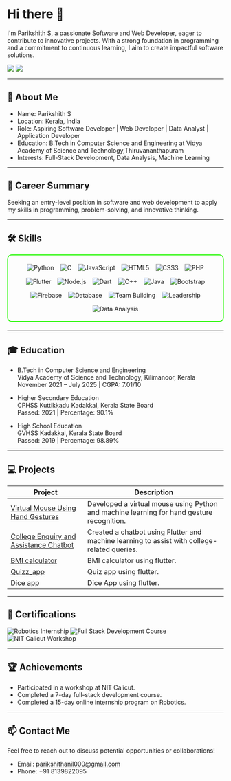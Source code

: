 # Hi there 👋

I'm Parikshith S, a passionate Software and Web Developer, eager to contribute to innovative projects. With a strong foundation in programming and a commitment to continuous learning, I aim to create impactful software solutions.

<a href="https://linkedin.com/in/Parikshith Anil"><img src="https://img.shields.io/badge/-LinkedIn-0072b1?&style=for-the-badge&logo=linkedin&logoColor=white" /></a>
<a href="mailto:parikshithanil000@gmail.com"><img src="https://img.shields.io/badge/-Gmail-D14836?&style=for-the-badge&logo=gmail&logoColor=white" /></a>

---

## 🚀 About Me

- Name: Parikshith S
- Location: Kerala, India
- Role: Aspiring Software Developer | Web Developer | Data Analyst | Application Developer
- Education: B.Tech in Computer Science and Engineering at Vidya Academy of Science and Technology,Thiruvananthapuram
- Interests: Full-Stack Development, Data Analysis, Machine Learning

---

## 💼 Career Summary

Seeking an entry-level position in software and web development to apply my skills in programming, problem-solving, and innovative thinking.

---

## 🛠️ Skills

<div style="border: 2px solid #22F700; border-radius: 10px; padding: 20px; margin-bottom: 20px;">
  <div align="center" style="display: flex; flex-wrap: wrap; justify-content: center; gap: 15px;">
    <img src="https://img.shields.io/badge/Python-3776AB?style=for-the-badge&logo=python&color=000000" alt="Python" />
    <img src="https://img.shields.io/badge/C-00599C?style=for-the-badge&logo=c&color=000000" alt="C" />
    <img src="https://img.shields.io/badge/JavaScript-F7DF1E?style=for-the-badge&logo=javascript&color=000000" alt="JavaScript" />
    <img src="https://img.shields.io/badge/HTML5-E34F26?style=for-the-badge&logo=html5&color=000000" alt="HTML5" />
    <img src="https://img.shields.io/badge/CSS3-1572B6?style=for-the-badge&logo=css3&color=000000" alt="CSS3" />
    <img src="https://img.shields.io/badge/PHP-777BB4?style=for-the-badge&logo=php&color=000000" alt="PHP" />
    <img src="https://img.shields.io/badge/Flutter-02569B?style=for-the-badge&logo=flutter&color=000000" alt="Flutter" />
    <img src="https://img.shields.io/badge/Node.js-339933?style=for-the-badge&logo=node.js&color=000000" alt="Node.js" />
    <img src="https://img.shields.io/badge/Dart-0175C2?style=for-the-badge&logo=dart&color=000000" alt="Dart" />
    <img src="https://img.shields.io/badge/C++-00599C?style=for-the-badge&logo=c%2B%2B&color=000000" alt="C++" />
    <img src="https://img.shields.io/badge/Java-007396?style=for-the-badge&logo=java&color=000000" alt="Java" />
    <img src="https://img.shields.io/badge/Bootstrap-7952B3?style=for-the-badge&logo=bootstrap&color=000000" alt="Bootstrap" />
    <img src="https://img.shields.io/badge/Firebase-FFCA28?style=for-the-badge&logo=firebase&color=000000" alt="Firebase" />
    <img src="https://img.shields.io/badge/Database-4DB33D?style=for-the-badge&color=000000" alt="Database" />
    <img src="https://img.shields.io/badge/Team_Building-FFD700?style=for-the-badge&color=000000" alt="Team Building" />
    <img src="https://img.shields.io/badge/Leadership-FF4500?style=for-the-badge&color=000000" alt="Leadership" />
    <img src="https://img.shields.io/badge/Data_Analysis-1D3557?style=for-the-badge&color=000000" alt="Data Analysis" />
  </div>
</div>

---

## 🎓 Education

- B.Tech in Computer Science and Engineering  
  Vidya Academy of Science and Technology, Kilimanoor, Kerala  
  November 2021 – July 2025 | CGPA: 7.01/10

- Higher Secondary Education  
  CPHSS Kuttikkadu Kadakkal, Kerala State Board  
  Passed: 2021 | Percentage: 90.1%

- High School Education  
  GVHSS Kadakkal, Kerala State Board  
  Passed: 2019 | Percentage: 98.89%

---

## 💻 Projects

| Project                                        | Description                                                                                  |
|----------------------------------------------------|--------------------------------------------------------------------------------------------------|
| [Virtual Mouse Using Hand Gestures](https://github.com/Parikshith-S-Anil/Virtual-Mouse) | Developed a virtual mouse using Python and machine learning for hand gesture recognition.         |
| [College Enquiry and Assistance Chatbot](https://github.com/Parikshith-S-Anil/chatbot) | Created a chatbot using Flutter and machine learning to assist with college-related queries.       |
| [BMI calculator](https://github.com/Parikshith-S-Anil/BMI-calculator)    | BMI calculator using flutter. |
| [Quizz_app](https://github.com/Parikshith-S-Anil/Quizz_app)    | Quiz app using flutter. |
| [Dice app](https://github.com/Parikshith-S-Anil/Dice_app)    | Dice App using flutter. |

---

## 📜 Certifications
<div>
  <img src="https://img.shields.io/badge/Robotics_Internship-Completed-red?style=for-the-badge&color=000000" alt="Robotics Internship" />
  <img src="https://img.shields.io/badge/Full_Stack_Development_Course-Completed-blue?style=for-the-badge&color=000000" alt="Full Stack Development Course" />
  <img src="https://img.shields.io/badge/NIT_Calicut_Workshop-Participant-green?style=for-the-badge&color=000000" alt="NIT Calicut Workshop" />
</div>

---

## 🏆 Achievements

- Participated in a workshop at NIT Calicut.
- Completed a 7-day full-stack development course.
- Completed a 15-day online internship program on Robotics.

---

## 📫 Contact Me

Feel free to reach out to discuss potential opportunities or collaborations!

- Email: parikshithanil000@gmail.com
- Phone: +91 8139822095
